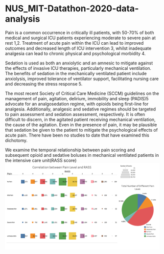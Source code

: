 # NUS_MIT-Datathon-2020-data-analysis

Pain is a common occurrence in critically ill patients, with 50-70% of both medical and surgical ICU patients experiencing moderate to severe pain at rest 1,2. Treatment of acute pain within the ICU can lead to improved outcomes and decreased length of ICU intervention 3, whilst inadequate analgesia can lead to chronic physical and psychological morbidity 4. 

Sedation is used as both an anxiolytic and an amnesic to mitigate against the effects of invasive ICU therapies, particularly mechanical ventilation. The benefits of sedation in the mechanically ventilated patient include anxiolysis, improved tolerance of ventilator support, facilitating nursing care and decreasing the stress response 5.

The most recent Society of Critical Care Medicine (SCCM) guidelines on the management of pain, agitation, delirium, immobility and sleep (PADIS)5 advocate for an analgosedation regime, with opioids being first-line for analgesia. Additionally, analgesic and sedative regimes should be targeted to pain assessment and sedation assessment, respectively. It is often difficult to discern, in the agitated patient receiving mechanical ventilation, the cause of the agitation. Even in the presence of pain, it may be plausible that sedation be given to the patient to mitigate the psychological effects of acute pain. There have been no studies to date that have examined this dichotomy.

We examine the temporal relationship between pain scoring and subsequent opioid and sedative boluses in mechanical ventilated patients in the intensive care unit(RASS score)
![image](https://github.com/FredericChai/NUS_MIT-Datathon-2020-data-analysis/blob/master/Dashboard.png)
